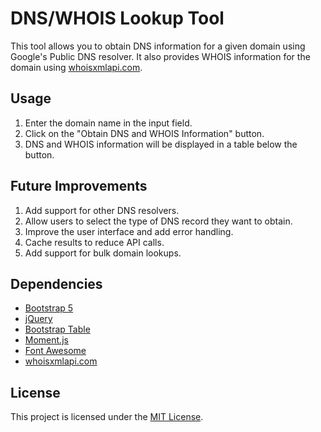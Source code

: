 # DNS/WHOIS Lookup Tool

This tool allows you to obtain DNS information for a given domain using Google's Public DNS resolver. It also provides WHOIS information for the domain using [whoisxmlapi.com](https://whoisxmlapi.com/).

## Usage

1. Enter the domain name in the input field.
2. Click on the "Obtain DNS and WHOIS Information" button.
3. DNS and WHOIS information will be displayed in a table below the button.

## Future Improvements

1. Add support for other DNS resolvers.
2. Allow users to select the type of DNS record they want to obtain.
3. Improve the user interface and add error handling.
4. Cache results to reduce API calls.
5. Add support for bulk domain lookups.

## Dependencies

- [Bootstrap 5](https://getbootstrap.com/docs/5.1/getting-started/introduction/)
- [jQuery](https://jquery.com/)
- [Bootstrap Table](https://bootstrap-table.com/)
- [Moment.js](https://momentjs.com/)
- [Font Awesome](https://fontawesome.com/)
- [whoisxmlapi.com](https://whoisxmlapi.com/)

## License

This project is licensed under the [MIT License](https://opensource.org/licenses/MIT).

